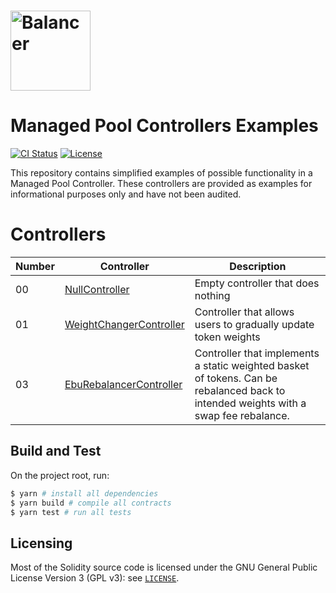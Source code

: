 # <img src="logo.svg" alt="Balancer" height="128px">

# Managed Pool Controllers Examples

[![CI Status](https://github.com/orbcollective/mpc-examples/workflows/CI/badge.svg)](https://github.com/orbcollective/mpc-examples/actions)
[![License](https://img.shields.io/badge/License-GPLv3-green.svg)](https://www.gnu.org/licenses/gpl-3.0)

This repository contains simplified examples of possible functionality in a Managed Pool Controller. These controllers are provided as examples for informational purposes only and have not been audited.

# Controllers

| Number | Controller      | Description |
| ----------- | ----------- | ----------- |
| 00 | [NullController](./pkg/mpc-examples/contracts/00-null-controller/README.md) | Empty controller that does nothing |
| 01 | [WeightChangerController](./pkg/mpc-examples/contracts/01-weight-changer/README.md) | Controller that allows users to gradually update token weights |                                     |
| 03 | [EbuRebalancerController](./pkg/mpc-examples/contracts/03-ebu-rebalancer/README.md) | Controller that implements a static weighted basket of tokens. Can be rebalanced back to intended weights with a swap fee rebalance. |

## Build and Test

On the project root, run:

```bash
$ yarn # install all dependencies
$ yarn build # compile all contracts
$ yarn test # run all tests
```

## Licensing

Most of the Solidity source code is licensed under the GNU General Public License Version 3 (GPL v3): see [`LICENSE`](./LICENSE).
